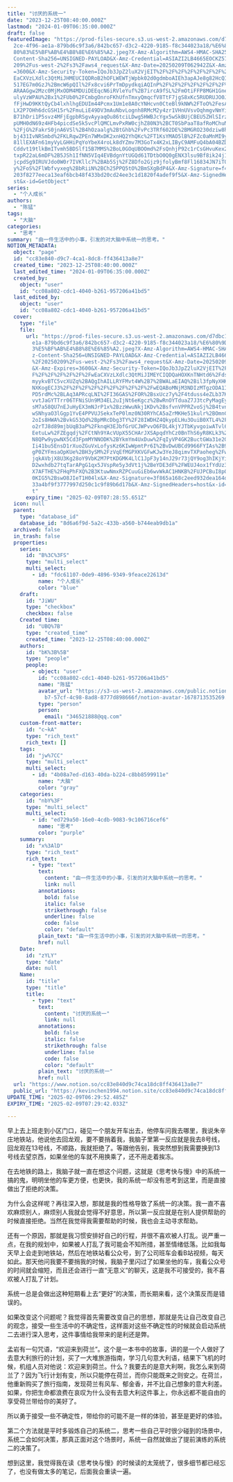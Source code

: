 ```yaml
---
title: "讨厌的系统一"
date: "2023-12-25T08:40:00.000Z"
lastmod: "2024-01-09T06:35:00.000Z"
draft: false
featuredImage: "https://prod-files-secure.s3.us-west-2.amazonaws.com/d7dbc101-8\
  2ce-4f96-ae1a-879bd6c9f3a6/842bc657-d3c2-4220-9185-f8c344023a18/%E6%80%9D%E8%\
  80%83%E5%BF%AB%E4%B8%8E%E6%85%A2.jpeg?X-Amz-Algorithm=AWS4-HMAC-SHA256&X-Amz-\
  Content-Sha256=UNSIGNED-PAYLOAD&X-Amz-Credential=ASIAZI2LB4665EOCKZ57%2F20250\
  209%2Fus-west-2%2Fs3%2Faws4_request&X-Amz-Date=20250209T062942Z&X-Amz-Expires\
  =3600&X-Amz-Security-Token=IQoJb3JpZ2luX2VjEIT%2F%2F%2F%2F%2F%2F%2F%2F%2F%2Fw\
  EaCXVzLXdlc3QtMiJHMEUCIQDRoB2hOFLWEWTjWpbk02d0gdmboAIEh3apAJe8g82HcQIgAgKr0dq\
  517EG7m0GzJ%2BmcW6pQIl%2Fx8cvi6PrTmDpydkqiAQInP%2F%2F%2F%2F%2F%2F%2F%2F%2F%2F\
  ARAAGgw2Mzc0MjMxODM4MDUiDEEqcN6iRVleYuf%2B7ircA9fSL%2FmOtiFFP8MGH1Gnete095YYa\
  ulyVzWPAU%2Bx1%2FUb0%2FCmbgOnroFKhUfnTmxyQmqcfV8TtF7jgS8xKc5RUDRUJO0JNySjkM8r\
  fFjHwD9KKtQyCb4lxhlhgEDUIm44Pcmx1Um1e8A0cYNHcvn0CteBl9kNW%2FToO%2FesA1%2Fvr0d\
  LX2P7OHh6dcGSH15r%2FmuLiE49DV3mAuNbvLognh8RMcM2y4zr1VHnUVsvOqhmgvNmYiFD3HSG6p\
  B71hDri1P5svz4MFjEgpbRSgvAyyaqOu86tciLDwg5HWBJcYgx5wSkBUjCBEU5ZHlSIrzkJ2iXymq\
  pUMH0dN69z4HFb4picdSe5k5vcPlQMCLmvPxRW0cjhZ80N3%2BCT0SbPaaT8afRoMChuNL%2BPJvs\
  %2FjG%2FakrS0jnA6VSl%2B4hOzaalg%2BtGhb%2FvPc3TRf602DE%2BMGRO230dziw8ht7MEElwv\
  bj431IvNRSmbd%2FKLRqwZPEn7WMxDK2xnHQ2YhQKc%2FT1KsYMAO5lB%2FZc0aMnMI9ywwQmfAhp\
  81llEXAFn61myVyLGHHiPqYoYbeX4roLk8dYZmv7M3GoTx4K2xLIByC9AMFuQ4bA04BZDTtHOSajA\
  Cddvt19tlkBmITvmh5BDSlf15B7MMS%2BoL0GOqUBOOmd%2FsQnhjP92c1rCsGHvuKex2DS6xqyrG\
  txpR22aL6mDF%2B5JSh1IfNN5VIq4EVBdgnYtUGQd61TDtbO0Q0gENX3lsu9Bf8ik24j1%2B6wQWR\
  jcpdSg9IRUVJdo0W0r7IVKllc7%2BAb5Sj%2FZ8Dfo2Gjz9jfolyBmf8Fl16834JN7iT0N1bwm1HE\
  y%2FoS%2FlWbfvyxeg%2BbRiiN%2BCh25PPQ5tO%2BmSXgBdP4&X-Amz-Signature=f41eb8396c\
  203f8277eeca13eaf6bcb48f433bd20cd24ee3c1d1820f4adef9f5&X-Amz-SignedHeaders=ho\
  st&x-id=GetObject"
series:
  - "个人成长"
authors:
  - "陈猛"
tags:
  - "大脑"
categories:
  - "思考"
summary: "由一件生活中的小事，引发的对大脑中系统一的思考。"
NOTION_METADATA:
  object: "page"
  id: "cc83e840-d9c7-4ca1-8dc8-ff436413a8e7"
  created_time: "2023-12-25T08:40:00.000Z"
  last_edited_time: "2024-01-09T06:35:00.000Z"
  created_by:
    object: "user"
    id: "cc08a802-cdc1-4040-b261-957206a41bd5"
  last_edited_by:
    object: "user"
    id: "cc08a802-cdc1-4040-b261-957206a41bd5"
  cover:
    type: "file"
    file:
      url: "https://prod-files-secure.s3.us-west-2.amazonaws.com/d7dbc101-82ce-4f96-a\
        e1a-879bd6c9f3a6/842bc657-d3c2-4220-9185-f8c344023a18/%E6%80%9D%E8%80%8\
        3%E5%BF%AB%E4%B8%8E%E6%85%A2.jpeg?X-Amz-Algorithm=AWS4-HMAC-SHA256&X-Am\
        z-Content-Sha256=UNSIGNED-PAYLOAD&X-Amz-Credential=ASIAZI2LB466TWQRGAOA\
        %2F20250209%2Fus-west-2%2Fs3%2Faws4_request&X-Amz-Date=20250209T062855Z\
        &X-Amz-Expires=3600&X-Amz-Security-Token=IQoJb3JpZ2luX2VjEIT%2F%2F%2F%2\
        F%2F%2F%2F%2F%2F%2FwEaCXVzLXdlc3QtMiJIMEYCIQDQaHOXKnTNHtd6%2Fdsl9CFlzGV\
        myykvBTC5vcXUZq%2BAQgIhAILLRYFMvt4W%2B7%2BWALaEIAQ%2Bil3fpNyXHKW247WHfe\
        NXKogECJ3%2F%2F%2F%2F%2F%2F%2F%2F%2F%2FwEQABoMNjM3NDIzMTgzODA1Igw2SRMPa\
        PD5rdMc%2BLAq3APRcqLNI%2FI36GAS%2FOR%2BsxUcz7y%2F4tduss4eZLb37KVL%2BSMv\
        vvtJaGYTTrr06TFNiSUn9M34EL2uIjNt6eKgcz%2BwRnOYTduaZ7J3tcPyMagEykKXeToyy\
        sM7a58QU7nEJuHyEX3mNJrP1x%2BzzWwuNkj1KDv%2BsfvnVPPRZvoSj%2B4tvn9CP4EIMT\
        wSNhyaO3lGgp1YvE4PPVUJSekxTeP0lmz0N30RYhCA5aZrMKHe51kulr%2BOmnCqc5xTQPy\
        2oIs8HWA%2BvkG53Qd%2BpMRcDbg3TY%2F28IWDHZ4QkypELHu3OuiB0XTL4%2F%2F5CZPc\
        o2rTJ8d89mjbUqB3aP%2FknqH3EJbfGrUCJWPvvO6FDL4kjYJTbKyvgoiwATvl6eKLbiPBO\
        EetuLw%2FZEgqdj%2FCtNh9YAcVUpX55CHArJXSApqdYhCz0BnThS6yR8KLk3%2B6HR5zZo\
        N8QPw9ypwNX5Cd3FpmMYNNODK%2BYkmYm4UxDuw%2FqIyVP4GK2BuctGWa31e2G9jZ0w71Y\
        Ii41bu5EnsD1rXuoZGuVxLofysKz6KIwWpmtPr6I%2BvDwUBCd9966FYIAs%2B9HJen9tgv\
        gP0ZYFmsaOpKUe%2BH3ySM%2FzVqEfMGPXKVGFwKJw3YeJ8qimvTXPaoheg%2FwDCBwKC9B\
        jqkAVbjX8U3Kg28oY9VbK2M7PtKDGMK4LlC1JpF3y14nJ29r73jQY9og3hIKjYiRRAOmZAp\
        D2wxhdb27tqTarAPgG1qx5JVspRe5y3dVt1j%2BeYDE3dF%2FWEUJ4ox1fYdUz3qNO9vt1x\
        X7AFTHE%2FHqPhFXQ%2B3KtuwNmxRZPCuuGiEb6wvWkAC1HNKB%2FUJPCBuI8p0GGgWJBWB\
        0KIG5%2BswO8JIeT1H04lx&X-Amz-Signature=3f865a168c2eed932dea164d41b4b37a\
        33a4bf9f3777997d250c1c9f89b6d17b&X-Amz-SignedHeaders=host&x-id=GetObjec\
        t"
      expiry_time: "2025-02-09T07:28:55.651Z"
  icon: null
  parent:
    type: "database_id"
    database_id: "8d6a6f9d-5a2c-433b-a560-b744eab9db1a"
  archived: false
  in_trash: false
  properties:
    series:
      id: "B%3C%3FS"
      type: "multi_select"
      multi_select:
        - id: "fdc61107-0de9-4896-9349-9feace22613d"
          name: "个人成长"
          color: "blue"
    draft:
      id: "JiWU"
      type: "checkbox"
      checkbox: false
    Created time:
      id: "UBQ%7B"
      type: "created_time"
      created_time: "2023-12-25T08:40:00.000Z"
    authors:
      id: "bK%3B%5B"
      type: "people"
      people:
        - object: "user"
          id: "cc08a802-cdc1-4040-b261-957206a41bd5"
          name: "陈猛"
          avatar_url: "https://s3-us-west-2.amazonaws.com/public.notion-static.com/775523\
            b7-57cf-4c98-8ad8-8777d898666f/notion-avatar-1678713535269.png"
          type: "person"
          person:
            email: "346521888@qq.com"
    custom-front-matter:
      id: "c~kA"
      type: "rich_text"
      rich_text: []
    tags:
      id: "jw%7CC"
      type: "multi_select"
      multi_select:
        - id: "4b08a7ed-d163-40da-b224-c8bb8599911e"
          name: "大脑"
          color: "gray"
    categories:
      id: "nbY%3F"
      type: "multi_select"
      multi_select:
        - id: "ed729a50-16e0-4cdb-9083-9c106716cef6"
          name: "思考"
          color: "purple"
    summary:
      id: "x%3AlD"
      type: "rich_text"
      rich_text:
        - type: "text"
          text:
            content: "由一件生活中的小事，引发的对大脑中系统一的思考。"
            link: null
          annotations:
            bold: false
            italic: false
            strikethrough: false
            underline: false
            code: false
            color: "default"
          plain_text: "由一件生活中的小事，引发的对大脑中系统一的思考。"
          href: null
    Date:
      id: "zYLY"
      type: "date"
      date: null
    Name:
      id: "title"
      type: "title"
      title:
        - type: "text"
          text:
            content: "讨厌的系统一"
            link: null
          annotations:
            bold: false
            italic: false
            strikethrough: false
            underline: false
            code: false
            color: "default"
          plain_text: "讨厌的系统一"
          href: null
  url: "https://www.notion.so/cc83e840d9c74ca18dc8ff436413a8e7"
  public_url: "https://kevinchen1994.notion.site/cc83e840d9c74ca18dc8ff436413a8e7"
UPDATE_TIME: "2025-02-09T06:29:52.485Z"
EXPIRY_TIME: "2025-02-09T07:29:42.033Z"

---
```

<link rel="stylesheet" href="https://cdn.jsdelivr.net/npm/katex@0.16.2/dist/katex.min.css" integrity="sha384-bYdxxUwYipFNohQlHt0bjN/LCpueqWz13HufFEV1SUatKs1cm4L6fFgCi1jT643X" crossorigin="anonymous">


早上去上班走到小区门口，碰见一个朋友开车出去，他停车问我去哪里，我说朱辛庄地铁站，他说他去回龙观，要不要捎着我，我脑子里第一反应就是我去8号线，回龙观在13号线，不顺路，我就拒绝了。等跟他告别，我突然想到我需要换到13号线去望京西，如果坐他的车就不用换乘了，还不用走着挨冻。


在去地铁的路上，我脑子就一直在想这个问题，这就是《思考快与慢》中的系统一搞的鬼，明明坐他的车更方便，也更快，我的系统一却没有思考到这里，而是直接做出了拒绝的决策。


为什么会这样呢？再往深入想，那就是我的性格导致了系统一的决策。我一直不喜欢麻烦别人，麻烦别人我就会觉得不好意思，所以第一反应就是在别人提供帮助的时候直接拒绝。当然在我觉得我需要帮助的时候，我也会主动寻求帮助。


还有一个原因，那就是我习惯安排好自己的行程，并很不喜欢被人打乱。说严重一点，在我的规划中，如果被人打乱了我可能会不知所措，甚至情绪低落。比如我每天早上会走到地铁站，然后在地铁站看公众号，到了公司班车会看B站视频，每天如此。那天他问我要不要捎我的时候，我脑子里闪过了如果坐他的车，我看公众号的时间就会缩短，而且还会进行一直“无意义”的聊天，这是我不可接受的，我不喜欢被人打乱了计划。


系统一总是会做出这种短期看上去“更好”的决策，而长期来看，这个决策反而是错误的。


如果改变这个问题呢？我觉得首先需要改变自己的思想，那就是先让自己改变自己的观念，接受一些生活中的不确定性，这样面对这些不确定性的时候就会启动系统二去进行深入思考，这件事情给我带来的是利还是弊。


孟岩有一句咒语，“欢迎来到荷兰”。这个是一本书中的故事，讲的是一个人做好了去意大利旅行的计划，买了一大堆旅游指南，学习几句意大利语，结果下飞机的时候，机组人员对他说：欢迎来到荷兰。什么？我要去的是意大利啊，我怎么来到荷兰了？因为飞行计划有变，所以只能停在荷兰，而你只能既来之则安之。在荷兰，他重新购买了旅行指南，发现荷兰有风车、郁金香，并不比自己想象的意大利差。如果，你把生命都浪费在哀叹为什么没有去意大利这件事上，你永远都不能自由的享受荷兰带给你的美好了。


所以勇于接受一些不确定性，带给你的可能不是一样的体验，甚至是更好的体验。


第二个方法就是平时多锻炼自己的系统二，思考一些自己平时很少碰到的场景中，系统二会如何决策，那真正面对这个场景时，系统一自然就做出了提前演练的系统二的决策了。


想到这里，我觉得我在读《思考快与慢》的时候读的太笼统了，很多细节都已经忘了，也没有做太多的笔记，后面我会重读一遍。

